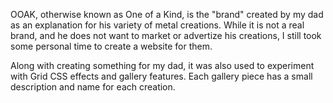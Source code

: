 OOAK, otherwise known as One of a Kind, is the "brand" created by my dad as an explanation for his variety of metal creations. While it is not a real brand, and he does not want to market or advertize his creations, I still took some personal time to create a website for them.

Along with creating something for my dad, it was also used to experiment with Grid CSS effects and gallery features. Each gallery piece has a small description and name for each creation.
